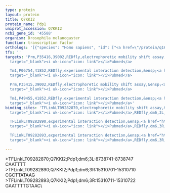 ```yaml
---
type: protein
layout: protein
title: Q7KKI2
protein_name: Pdp1
uniprot_accession: Q7KKI2
ncbi_gene_id: '45588'
organism: Drosophila melanogaster
function: transcription factor
orthologs: '[{"species": "Homo sapiens", "id": ["<a href=\"/protein/q16534\">Q16534</a>"]}, {"species": "Mus musculus", "id": ["<a href=\"/protein/q8bw74\">Q8BW74</a>"]}, {"species": "Rattus norvegicus", "id": ["F1M972"]}]'
tfs: ''
targets: 'Prm,P35416,39002,REDfly,electrophoretic mobility shift assay,&ensp;<a href="https://www.ncbi.nlm.nih.gov/pubmed/?term=20965965%5Buid%5D+OR+15817225%5Buid%5D"
  target="_blank"><i uk-icon="icon: link"></i>Pubmed</a>

  Tm1,P06754,41852,REDfly,experimental interaction detection,&ensp;<a href="https://www.ncbi.nlm.nih.gov/pubmed/?term=20965965%5Buid%5D+OR+9409684%5Buid%5D"
  target="_blank"><i uk-icon="icon: link"></i>Pubmed</a>

  Prm,P35415,39002,REDfly,electrophoretic mobility shift assay,&ensp;<a href="https://www.ncbi.nlm.nih.gov/pubmed/?term=20965965%5Buid%5D+OR+15817225%5Buid%5D"
  target="_blank"><i uk-icon="icon: link"></i>Pubmed</a>

  Tm1,P49455,41852,REDfly,experimental interaction detection,&ensp;<a href="https://www.ncbi.nlm.nih.gov/pubmed/?term=20965965%5Buid%5D+OR+9409684%5Buid%5D"
  target="_blank"><i uk-icon="icon: link"></i>Pubmed</a>'
binding_sites: 'TFLinkLT09282870,electrophoretic mobility shift assay,&ensp;<a href="https://www.ncbi.nlm.nih.gov/pubmed/?term=15817225;20965965%5Buid%5D"
  target="_blank"><i uk-icon="icon: link"></i>Pubmed</a>,REDfly,dm6,3L,8738741,8738747,NA

  TFLinkLT09282890,experimental interaction detection,&ensp;<a href="https://www.ncbi.nlm.nih.gov/pubmed/?term=9409684;20965965%5Buid%5D"
  target="_blank"><i uk-icon="icon: link"></i>Pubmed</a>,REDfly,dm6,3R,15310701,15310710,NA

  TFLinkLT09282893,experimental interaction detection,&ensp;<a href="https://www.ncbi.nlm.nih.gov/pubmed/?term=9409684;20965965%5Buid%5D"
  target="_blank"><i uk-icon="icon: link"></i>Pubmed</a>,REDfly,dm6,3R,15310711,15310722,NA'

---
```

\>TFLinkLT09282870;Q7KKI2;Pdp1;dm6;3L:8738741-8738747\CAATTTT\\>TFLinkLT09282890;Q7KKI2;Pdp1;dm6;3R:15310701-15310710\CGCTTATAAG\\>TFLinkLT09282893;Q7KKI2;Pdp1;dm6;3R:15310711-15310722\GAATTTTGTAAC\